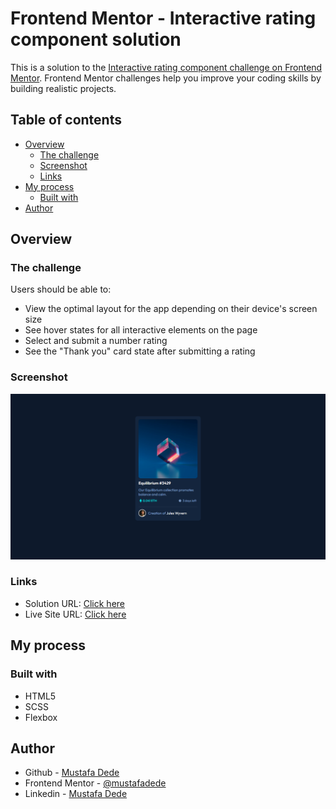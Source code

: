 # Frontend Mentor - Interactive rating component solution

This is a solution to the [Interactive rating component challenge on Frontend Mentor](https://www.frontendmentor.io/challenges/interactive-rating-component-koxpeBUmI). Frontend Mentor challenges help you improve your coding skills by building realistic projects. 

## Table of contents

- [Overview](#overview)
  - [The challenge](#the-challenge)
  - [Screenshot](#screenshot)
  - [Links](#links)
- [My process](#my-process)
  - [Built with](#built-with)
- [Author](#author)

## Overview

### The challenge

Users should be able to:

- View the optimal layout for the app depending on their device's screen size
- See hover states for all interactive elements on the page
- Select and submit a number rating
- See the "Thank you" card state after submitting a rating

### Screenshot

![Desktop](./screenshot.png)

### Links

- Solution URL: [Click here](https://www.frontendmentor.io/solutions/nft-preview-card-component-1iEtlrBtkq)
- Live Site URL: [Click here](https://mustafadede.github.io/nft-preview-card-component)

## My process

### Built with

- HTML5
- SCSS
- Flexbox

## Author

- Github - [Mustafa Dede](https://github.com/mustafadede)
- Frontend Mentor - [@mustafadede](https://www.frontendmentor.io/profile/mustafadede)
- Linkedin - [Mustafa Dede](https://linkedin.com/in/mustafa-dede-9a38a1192/)
